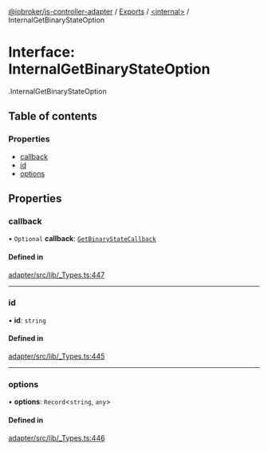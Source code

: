 [@iobroker/js-controller-adapter](../README.md) / [Exports](../modules.md) / [<internal\>](../modules/internal_.md) / InternalGetBinaryStateOption

# Interface: InternalGetBinaryStateOption

[<internal>](../modules/internal_.md).InternalGetBinaryStateOption

## Table of contents

### Properties

- [callback](internal_.InternalGetBinaryStateOption.md#callback)
- [id](internal_.InternalGetBinaryStateOption.md#id)
- [options](internal_.InternalGetBinaryStateOption.md#options)

## Properties

### callback

• `Optional` **callback**: [`GetBinaryStateCallback`](../modules/internal_.md#getbinarystatecallback)

#### Defined in

[adapter/src/lib/_Types.ts:447](https://github.com/ioBroker/ioBroker.js-controller/blob/5d3ad273/packages/adapter/src/lib/_Types.ts#L447)

___

### id

• **id**: `string`

#### Defined in

[adapter/src/lib/_Types.ts:445](https://github.com/ioBroker/ioBroker.js-controller/blob/5d3ad273/packages/adapter/src/lib/_Types.ts#L445)

___

### options

• **options**: `Record`<`string`, `any`\>

#### Defined in

[adapter/src/lib/_Types.ts:446](https://github.com/ioBroker/ioBroker.js-controller/blob/5d3ad273/packages/adapter/src/lib/_Types.ts#L446)
